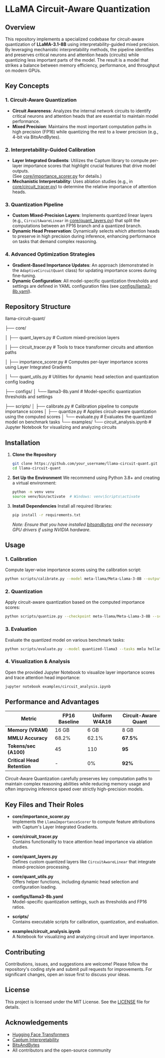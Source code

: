 # LLaMA Circuit-Aware Quantization

## Overview

This repository implements a specialized codebase for circuit-aware quantization of **LLaMA-3.1-8B** using interpretability-guided mixed precision. By leveraging mechanistic interpretability methods, the pipeline identifies and preserves critical neurons and attention heads (circuits) while quantizing less important parts of the model. The result is a model that strikes a balance between memory efficiency, performance, and throughput on modern GPUs.

## Key Concepts

### 1. Circuit-Aware Quantization
- **Circuit Awareness**: Analyzes the internal network circuits to identify critical neurons and attention heads that are essential to maintain model performance.
- **Mixed Precision**: Maintains the most important computation paths in high precision (FP16) while quantizing the rest to a lower precision (e.g., 4-bit via BitsAndBytes).

### 2. Interpretability-Guided Calibration
- **Layer Integrated Gradients**: Utilizes the Captum library to compute per-layer importance scores that highlight crucial features that drive model outputs.  
  (See [core/importance_scorer.py](core/importance_scorer.py) for details.)
- **Mechanistic Interpretability**: Uses ablation studies (e.g., in [core/circuit_tracer.py](core/circuit_tracer.py)) to determine the relative importance of attention heads.

### 3. Quantization Pipeline
- **Custom Mixed-Precision Layers**: Implements quantized linear layers (e.g., `CircuitAwareLinear` in [core/quant_layers.py](core/quant_layers.py)) that split the computations between an FP16 branch and a quantized branch.
- **Dynamic Head Preservation**: Dynamically selects which attention heads to preserve in high precision during inference, enhancing performance on tasks that demand complex reasoning.

### 4. Advanced Optimization Strategies
- **Gradient-Based Importance Updates**: An approach (demonstrated in the `AdaptiveCircuitQuant` class) for updating importance scores during fine-tuning.
- **Dynamic Configuration**: All model-specific quantization thresholds and settings are defined in YAML configuration files (see [configs/llama3-8b.yaml](configs/llama3-8b.yaml)).

## Repository Structure 
llama-circuit-quant/

├── core/

│ ├── quant_layers.py # Custom mixed-precision layers

│ ├── circuit_tracer.py # Tools to trace transformer circuits and attention paths

│ ├── importance_scorer.py # Computes per-layer importance scores using Layer Integrated Gradients

│ └── quant_utils.py # Utilities for dynamic head selection and quantization config loading

├── configs/
│ └── llama3-8b.yaml # Model-specific quantization thresholds and settings

├── scripts/
│ ├── calibrate.py # Calibration pipeline to compute importance scores
│ ├── quantize.py # Applies circuit-aware quantization using the computed scores
│ └── evaluate.py # Evaluates the quantized model on benchmark tasks
└── examples/
└── circuit_analysis.ipynb # Jupyter Notebook for visualizing and analyzing circuits

## Installation

1. **Clone the Repository**
   ```bash
   git clone https://github.com/your_username/llama-circuit-quant.git
   cd llama-circuit-quant
   ```

2. **Set Up the Environment**
   We recommend using Python 3.8+ and creating a virtual environment:
   ```bash
   python -m venv venv
   source venv/bin/activate  # Windows: venv\Scripts\activate
   ```

3. **Install Dependencies**
   Install all required libraries:
   ```bash
   pip install -r requirements.txt
   ```
   *Note: Ensure that you have installed [bitsandbytes](https://github.com/facebookresearch/bitsandbytes) and the necessary GPU drivers if using NVIDIA hardware.*

## Usage

### 1. Calibration
Compute layer-wise importance scores using the calibration script:

```bash
python scripts/calibrate.py --model meta-llama/Meta-Llama-3-8B --output scores/llama3-8b_importance_scores.pt
```

### 2. Quantization
Apply circuit-aware quantization based on the computed importance scores:
```bash
python scripts/quantize.py --checkpoint meta-llama/Meta-Llama-3-8B --scores scores/llama3-8b_importance_scores.pt --output quantized-llama3 --fp16_ratio 0.2
```

### 3. Evaluation
Evaluate the quantized model on various benchmark tasks:
```bash
python scripts/evaluate.py --model quantized-llama3 --tasks mmlu hellaswag
```

### 4. Visualization & Analysis
Open the provided Jupyter Notebook to visualize layer importance scores and trace attention head importance:
```bash
jupyter notebook examples/circuit_analysis.ipynb
```

## Performance and Advantages

| **Metric**                  | **FP16 Baseline** | **Uniform W4A16** | **Circuit-Aware Quant** |
|-----------------------------|-------------------|-------------------|-------------------------|
| **Memory (VRAM)**           | 16 GB             | 6 GB              | 8 GB                    |
| **MMLU Accuracy**           | 68.2%             | 62.1%             | **67.5%**               |
| **Tokens/sec (A100)**       | 45                | 110               | **95**                  |
| **Critical Head Retention** | -                 | 0%                | **92%**                 |

Circuit-Aware Quantization carefully preserves key computation paths to maintain complex reasoning abilities while reducing memory usage and often improving inference speed over strictly high-precision models.

## Key Files and Their Roles

- **core/importance_scorer.py**  
  Implements the `LlamaImportanceScorer` to compute feature attributions with Captum's Layer Integrated Gradients.

- **core/circuit_tracer.py**  
  Contains functionality to trace attention head importance via ablation studies.

- **core/quant_layers.py**  
  Defines custom quantized layers like `CircuitAwareLinear` that integrate mixed-precision processing.

- **core/quant_utils.py**  
  Offers helper functions, including dynamic head selection and configuration loading.

- **configs/llama3-8b.yaml**  
  Model-specific quantization settings, such as thresholds and FP16 ratios.

- **scripts/**  
  Contains executable scripts for calibration, quantization, and evaluation.

- **examples/circuit_analysis.ipynb**  
  A Notebook for visualizing and analyzing circuit and layer importance.

## Contributing

Contributions, issues, and suggestions are welcome! Please follow the repository's coding style and submit pull requests for improvements. For significant changes, open an issue first to discuss your ideas.

## License

This project is licensed under the MIT License. See the [LICENSE](LICENSE) file for details.

## Acknowledgements

- [Hugging Face Transformers](https://github.com/huggingface/transformers)
- [Captum Interpretability](https://github.com/pytorch/captum)
- [BitsAndBytes](https://github.com/facebookresearch/bitsandbytes)
- All contributors and the open-source community
